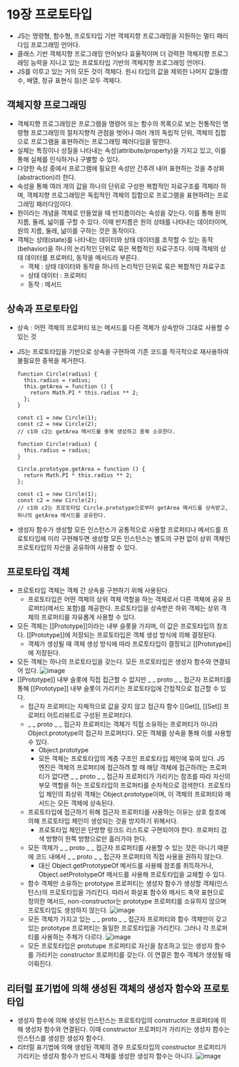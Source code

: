 
19장 프로토타입
===

- JS는 명령형, 함수형, 프로토타입 기반 객체지향 프로그래밍을 지원하는 멀티 패러다임 프로그래밍 언어다.
- 클래스 기반 객체지향 프로그래밍 언어보다 효율적이며 더 강력한 객체지향 프로그래밍 능력을 지니고 있는 프로토타입 기반의 객체지향 프로그래밍 언어다.
- JS를 이루고 있는 거의 모든 것이 객체다. 원시 타입의 값을 제외한 나머지 값들(함수, 배열, 정규 표현식 등)은 모두 객체다.


객체지향 프로그래밍
---
- 객체지향 프로그래밍은 프로그램을 명령어 또는 함수의 목록으로 보는 전통적인 명령형 프로그래밍의 절차지향적 관점을 벗어나 여러 개의 독립적 단위, 객체의 집합으로 프로그램을 표현하려는 프로그래밍 패러다임을 말한다.
- 실체는 특징이나 성질을 나타내는 속성(attribute/property)을 가지고 있고, 이를 통해 실체를 인식하거나 구별할 수 있다.
- 다양한 속성 중에서 프로그램에 필요한 속성만 간추려 내어 표현하는 것을 추상화(abstraction)라 한다.
- 속성을 통해 여러 개의 값을 하나의 단위로 구성한 복합적인 자료구조를 객체라 하며, 객체지향 프로그래밍은 독립적인 객체의 집합으로 프로그램을 표현하려는 프로그래밍 패러다임이다.
- 원이라는 개념을 객체로 만들었을 때 반지름이라는 속성을 갖는다. 이를 통해 원의 지름, 둘레, 넓이를 구할 수 있다. 이때 반지름은 원의 상태를 나타내는 데이터이며, 원의 지름, 둘레, 넒이를 구하는 것은 동작이다.
- 객체는 상태(state)를 나타내는 데이터와 상태 데이터를 조작할 수 있는 동작(behavior)을 하나의 논리적인 단위로 묶은 복합적인 자료구조다. 이때 객체의 상태 데이터를 프로퍼티, 동작을 메서드라 부른다.
  - 객체 : 상태 데이터와 동작을 하나의 논리적인 단위로 묶은 복합적인 자료구조
  - 상태 데이터 : 프로퍼티
  - 동작 : 메서드

상속과 프로토타입
---
- 상속 : 어떤 객체의 프로퍼티 또는 메서드를 다른 객체가 상속받아 그대로 사용할 수 있는 것
- JS는 프로토타입을 기반으로 상속을 구현하여 기존 코드를 적극적으로 재사용하여 불필요한 중복을 제거한다.
  ```
  function Circle(radius) {
    this.radius = radius;
    this.getArea = function () {
      return Math.PI * this.radius ** 2;
    };
  }

  const c1 = new Circle(1);
  const c2 = new Circle(2);
  // c1와 c2는 getArea 메서드를 중복 생성하고 중복 소유한다.
  ```

  ```
  function Circle(radius) {
    this.radius = radius;
  }

  Circle.prototype.getArea = function () {
    return Math.PI * this.radius ** 2;
  };

  const c1 = new Circle(1);
  const c2 = new Circle(2);
  // c1와 c2는 프로토타입 Circle.prototype으로부터 getArea 메서드를 상속받고, 하나의 getArea 메서드를 공유한다.
  ```
- 생성자 함수가 생성할 모든 인스턴스가 공통적으로 사용할 프로퍼티나 메서드를 프로토타입에 미리 구현해두면 생성할 모든 인스턴스는 별도의 구현 없이 상위 객체인 프로토타입의 자산을 공유하여 사용할 수 있다.

프로토타입 객체
---
- 프로토타입 객체는 객체 간 상속을 구현하기 위해 사용된다.
  - 프로토타입은 어떤 객체의 상위 객체 역할을 하는 객체로서 다른 객체에 공유 프로퍼티(메서드 포함)를 제공한다. 프로토타입을 상속받은 하위 객체는 상위 객체의 프로퍼티를 자유롭게 사용할 수 있다.
- 모든 객체는 [[Prototype]]이라는 내부 슬롯을 가지며, 이 값은 프로토타입의 참조다. [[Prototype]]에 저장되는 프로토타입은 객체 생성 방식에 의해 결정된다.
  - 객체가 생성될 때 객체 생성 방식에 따라 프로토타입이 결정되고 [[Prototype]]에 저장된다.
- 모든 객체는 하나의 프로토타입을 갖는다. 모든 프로토타입은 생성자 함수와 연결되어 있다.
  ![image](https://github.com/houony/Javascript-Deep-Dive-Study/assets/99787274/5981a570-5ad4-452b-a80b-efb366123a74)
- [[Prototype]] 내부 슬롯에 직접 접근할 수 없지만 _ _ proto _ _ 접근자 프로퍼티를 통해 [[Prototype]] 내부 슬롯이 가리키는 프로토타입에 간접적으로 접근할 수 있다.
  - 접근자 프로퍼티는 자체적으로 값을 갖지 않고 접근자 함수 [[Get]], [[Set]] 프로퍼티 어트리뷰트로 구성된 프로퍼티다.
  - _ _ proto _ _ 접근자 프로퍼티는 객체가 직접 소유하는 프로퍼티가 아니라 Object.prototype의 접근자 프로퍼티다. 모든 객체를 상속을 통해 이를 사용할 수 있다.
    -  Object.prototype
    -  모든 객체는 프로토타입의 계층 구조인 프로토타입 체인에 묶여 있다. JS 엔진은 객체의 프로퍼티에 접근하려 할 때 해당 객체에 접근하려는 프로퍼티가 없다면 _ _ proto _ _ 접근자 프로퍼티가 가리키는 참조를 따라 자신의 부모 역할을 하는 프로토타입의 프로퍼티를 순차적으로 검색한다. 프로토타입 체인의 최상위 객체는 Object.prototype이며, 이 객체의 프로퍼티와 메서드는 모든 객체에 상속된다.
  - 프로토타입에 접근하기 위해 접근자 프로퍼티를 사용하는 이유는 상호 참조에 의해 프로토타입 체인이 생성되는 것을 방지하기 위해서다.
    - 프로토타입 체인은 단방향 링크드 리스트로 구현되어야 한다. 프로퍼티 검색 방향이 한쪽 방향으로만 흘러가야 한다.
  - 모든 객체가 _ _ proto _ _ 접근자 프로퍼티를 사용할 수 있는 것은 아니기 때문에 코드 내에서 _ _ proto _ _ 접근자 프로퍼티의 직접 사용을 권하지 않는다.
    - 대신 Object.getPrototypeOf 메서드를 사용해 참조를 취득하거나, Object.setPrototypeOf 메서드를 사용해 프로토타입을 교체할 수 있다.
  - 함수 객체만 소유하는 prototype 프로퍼티는 생성자 함수가 생성할 객체(인스턴스)의 프로토타입을 가리킨다. 따라서 화살표 함수와 메서드 축약 표현으로 정의한 메서드, non-constructor는 prototype 프로퍼티를 소유하지 않으며 프로토타입도 생성하지 않는다.
    ![image](https://github.com/houony/Javascript-Deep-Dive-Study/assets/99787274/b1ce0b61-a8fd-47d3-832c-9dbe1d354958)
  - 모든 객체가 가지고 있는 _ _ proto _ _ 접근자 프로퍼티와 함수 객체만이 갖고 있는 prototype 프로퍼티는 동일한 프로토타입을 가리킨다. 그러나 각 프로퍼티를 사용하는 주체가 다르다.
    ![image](https://github.com/houony/Javascript-Deep-Dive-Study/assets/99787274/878fcda1-c1ac-49a1-b307-7db1ba8c6ac8)
  - 모든 프로토타입은 protutupe 프로퍼티로 자신을 참조하고 있는 생성자 함수를 가리키는 constructor 프로퍼티를 갖는다. 이 연결은 함수 객체가 생성될 때 이뤄진다.

리터럴 표기법에 의해 생성된 객체의 생성자 함수와 프로토타입
---
- 생성자 함수에 의해 생성된 인스턴스는 프로토타입의 constructor 프로퍼티에 의해 생성자 함수와 연결된다. 이때 constructor 프로퍼티가 가리키는 생성자 함수는 인스턴스를 생성한 생성자 함수다.
- 리터럴 표기법에 의해 생성된 객체의 경우 프로토타입의 constructor 프로퍼티가 가리키는 생성자 함수가 반드시 객체를 생성한 생성자 함수는 아니다.
  ![image](https://github.com/houony/Javascript-Deep-Dive-Study/assets/99787274/bb351132-4d1f-420e-90d2-327f5ad1bea4)










 
